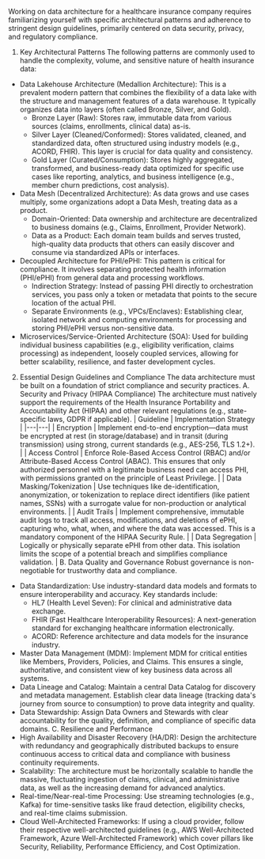 Working on data architecture for a healthcare insurance company requires familiarizing yourself with specific architectural patterns and adherence to stringent design guidelines, primarily centered on data security, privacy, and regulatory compliance.
1. Key Architectural Patterns
The following patterns are commonly used to handle the complexity, volume, and sensitive nature of health insurance data:
 * Data Lakehouse Architecture (Medallion Architecture): This is a prevalent modern pattern that combines the flexibility of a data lake with the structure and management features of a data warehouse. It typically organizes data into layers (often called Bronze, Silver, and Gold).
   * Bronze Layer (Raw): Stores raw, immutable data from various sources (claims, enrollments, clinical data) as-is.
   * Silver Layer (Cleaned/Conformed): Stores validated, cleaned, and standardized data, often structured using industry models (e.g., ACORD, FHIR). This layer is crucial for data quality and consistency.
   * Gold Layer (Curated/Consumption): Stores highly aggregated, transformed, and business-ready data optimized for specific use cases like reporting, analytics, and business intelligence (e.g., member churn predictions, cost analysis).
 * Data Mesh (Decentralized Architecture): As data grows and use cases multiply, some organizations adopt a Data Mesh, treating data as a product.
   * Domain-Oriented: Data ownership and architecture are decentralized to business domains (e.g., Claims, Enrollment, Provider Network).
   * Data as a Product: Each domain team builds and serves trusted, high-quality data products that others can easily discover and consume via standardized APIs or interfaces.
 * Decoupled Architecture for PHI/ePHI: This pattern is critical for compliance. It involves separating protected health information (PHI/ePHI) from general data and processing workflows.
   * Indirection Strategy: Instead of passing PHI directly to orchestration services, you pass only a token or metadata that points to the secure location of the actual PHI.
   * Separate Environments (e.g., VPCs/Enclaves): Establishing clear, isolated network and computing environments for processing and storing PHI/ePHI versus non-sensitive data.
 * Microservices/Service-Oriented Architecture (SOA): Used for building individual business capabilities (e.g., eligibility verification, claims processing) as independent, loosely coupled services, allowing for better scalability, resilience, and faster development cycles.
2. Essential Design Guidelines and Compliance
The data architecture must be built on a foundation of strict compliance and security practices.
A. Security and Privacy (HIPAA Compliance)
The architecture must natively support the requirements of the Health Insurance Portability and Accountability Act (HIPAA) and other relevant regulations (e.g., state-specific laws, GDPR if applicable).
| Guideline | Implementation Strategy |
|---|---|
| Encryption | Implement end-to-end encryption—data must be encrypted at rest (in storage/database) and in transit (during transmission) using strong, current standards (e.g., AES-256, TLS 1.2+). |
| Access Control | Enforce Role-Based Access Control (RBAC) and/or Attribute-Based Access Control (ABAC). This ensures that only authorized personnel with a legitimate business need can access PHI, with permissions granted on the principle of Least Privilege. |
| Data Masking/Tokenization | Use techniques like de-identification, anonymization, or tokenization to replace direct identifiers (like patient names, SSNs) with a surrogate value for non-production or analytical environments. |
| Audit Trails | Implement comprehensive, immutable audit logs to track all access, modifications, and deletions of ePHI, capturing who, what, when, and where the data was accessed. This is a mandatory component of the HIPAA Security Rule. |
| Data Segregation | Logically or physically separate ePHI from other data. This isolation limits the scope of a potential breach and simplifies compliance validation. |
B. Data Quality and Governance
Robust governance is non-negotiable for trustworthy data and compliance.
 * Data Standardization: Use industry-standard data models and formats to ensure interoperability and accuracy. Key standards include:
   * HL7 (Health Level Seven): For clinical and administrative data exchange.
   * FHIR (Fast Healthcare Interoperability Resources): A next-generation standard for exchanging healthcare information electronically.
   * ACORD: Reference architecture and data models for the insurance industry.
 * Master Data Management (MDM): Implement MDM for critical entities like Members, Providers, Policies, and Claims. This ensures a single, authoritative, and consistent view of key business data across all systems.
 * Data Lineage and Catalog: Maintain a central Data Catalog for discovery and metadata management. Establish clear data lineage (tracking data's journey from source to consumption) to prove data integrity and quality.
 * Data Stewardship: Assign Data Owners and Stewards with clear accountability for the quality, definition, and compliance of specific data domains.
C. Resilience and Performance
 * High Availability and Disaster Recovery (HA/DR): Design the architecture with redundancy and geographically distributed backups to ensure continuous access to critical data and compliance with business continuity requirements.
 * Scalability: The architecture must be horizontally scalable to handle the massive, fluctuating ingestion of claims, clinical, and administrative data, as well as the increasing demand for advanced analytics.
 * Real-time/Near-real-time Processing: Use streaming technologies (e.g., Kafka) for time-sensitive tasks like fraud detection, eligibility checks, and real-time claims submission.
 * Cloud Well-Architected Frameworks: If using a cloud provider, follow their respective well-architected guidelines (e.g., AWS Well-Architected Framework, Azure Well-Architected Framework) which cover pillars like Security, Reliability, Performance Efficiency, and Cost Optimization.
